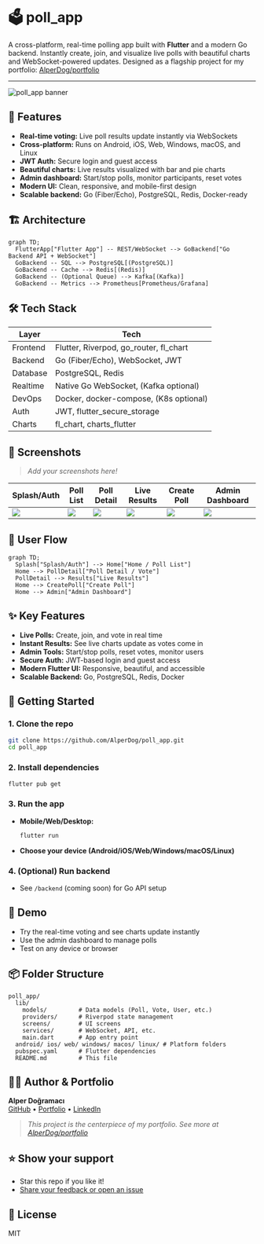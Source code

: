 # 🗳️ poll_app

A cross-platform, real-time polling app built with **Flutter** and a modern Go backend. Instantly create, join, and visualize live polls with beautiful charts and WebSocket-powered updates. Designed as a flagship project for my portfolio: [AlperDog/portfolio](https://github.com/AlperDog/portfolio)

---

![poll_app banner](docs/banner.png) <!-- Add your screenshot/banner here -->

## 🚀 Features

- **Real-time voting:** Live poll results update instantly via WebSockets
- **Cross-platform:** Runs on Android, iOS, Web, Windows, macOS, and Linux
- **JWT Auth:** Secure login and guest access
- **Beautiful charts:** Live results visualized with bar and pie charts
- **Admin dashboard:** Start/stop polls, monitor participants, reset votes
- **Modern UI:** Clean, responsive, and mobile-first design
- **Scalable backend:** Go (Fiber/Echo), PostgreSQL, Redis, Docker-ready

## 🏗️ Architecture

```mermaid
graph TD;
  FlutterApp["Flutter App"] -- REST/WebSocket --> GoBackend["Go Backend API + WebSocket"]
  GoBackend -- SQL --> PostgreSQL[(PostgreSQL)]
  GoBackend -- Cache --> Redis[(Redis)]
  GoBackend -- (Optional Queue) --> Kafka[(Kafka)]
  GoBackend -- Metrics --> Prometheus[Prometheus/Grafana]
```

## 🛠️ Tech Stack

| Layer    | Tech                                   |
| -------- | -------------------------------------- |
| Frontend | Flutter, Riverpod, go_router, fl_chart |
| Backend  | Go (Fiber/Echo), WebSocket, JWT        |
| Database | PostgreSQL, Redis                      |
| Realtime | Native Go WebSocket, (Kafka optional)  |
| DevOps   | Docker, docker-compose, (K8s optional) |
| Auth     | JWT, flutter_secure_storage            |
| Charts   | fl_chart, charts_flutter               |

## 📱 Screenshots

> _Add your screenshots here!_

| Splash/Auth          | Poll List          | Poll Detail          | Live Results          | Create Poll          | Admin Dashboard     |
| -------------------- | ------------------ | -------------------- | --------------------- | -------------------- | ------------------- |
| ![](docs/splash.png) | ![](docs/list.png) | ![](docs/detail.png) | ![](docs/results.png) | ![](docs/create.png) | ![](docs/admin.png) |

## 🧭 User Flow

```mermaid
graph TD;
  Splash["Splash/Auth"] --> Home["Home / Poll List"]
  Home --> PollDetail["Poll Detail / Vote"]
  PollDetail --> Results["Live Results"]
  Home --> CreatePoll["Create Poll"]
  Home --> Admin["Admin Dashboard"]
```

## ✨ Key Features

- **Live Polls:** Create, join, and vote in real time
- **Instant Results:** See live charts update as votes come in
- **Admin Tools:** Start/stop polls, reset votes, monitor users
- **Secure Auth:** JWT-based login and guest access
- **Modern Flutter UI:** Responsive, beautiful, and accessible
- **Scalable Backend:** Go, PostgreSQL, Redis, Docker

## 🏁 Getting Started

### 1. Clone the repo

```bash
git clone https://github.com/AlperDog/poll_app.git
cd poll_app
```

### 2. Install dependencies

```bash
flutter pub get
```

### 3. Run the app

- **Mobile/Web/Desktop:**
  ```bash
  flutter run
  ```
- **Choose your device (Android/iOS/Web/Windows/macOS/Linux)**

### 4. (Optional) Run backend

- See `/backend` (coming soon) for Go API setup

## 🧪 Demo

- Try the real-time voting and see charts update instantly
- Use the admin dashboard to manage polls
- Test on any device or browser

## 📦 Folder Structure

```
poll_app/
  lib/
    models/         # Data models (Poll, Vote, User, etc.)
    providers/      # Riverpod state management
    screens/        # UI screens
    services/       # WebSocket, API, etc.
    main.dart       # App entry point
  android/ ios/ web/ windows/ macos/ linux/ # Platform folders
  pubspec.yaml      # Flutter dependencies
  README.md         # This file
```

## 🧑‍💻 Author & Portfolio

**Alper Doğramacı**  
[GitHub](https://github.com/AlperDog) • [Portfolio](https://github.com/AlperDog/portfolio) • [LinkedIn](https://www.linkedin.com/in/dogramacialper/)

> _This project is the centerpiece of my portfolio. See more at [AlperDog/portfolio](https://github.com/AlperDog/portfolio)_

## ⭐️ Show your support

- Star this repo if you like it!
- [Share your feedback or open an issue](https://github.com/AlperDog/poll_app/issues)

## 📄 License

MIT
